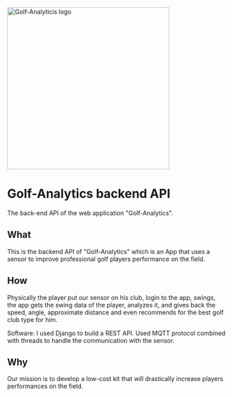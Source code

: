 <img width="374" alt="Golf-Analyticis logo" src="https://user-images.githubusercontent.com/97314875/209589890-03502a09-68ef-43e2-aba5-22dd545273da.png">

# Golf-Analytics backend API
The back-end API of the web application "Golf-Analytics".

## What
This is the backend API of "Golf-Analytics" which is an App that uses a sensor to improve professional golf players performance on the field.

## How
Physically the player put our sensor on his club, login to the app, swings, the app gets the swing data of the player, analyzes it, and gives back the speed, angle, approximate distance and even recommends for the best golf club type for him.

Software: I used Django to build a REST API. Used MQTT protocol combined with threads to handle the communication with the sensor.

## Why
Our mission is to develop a low-cost kit that will drastically increase players performances on the field.


